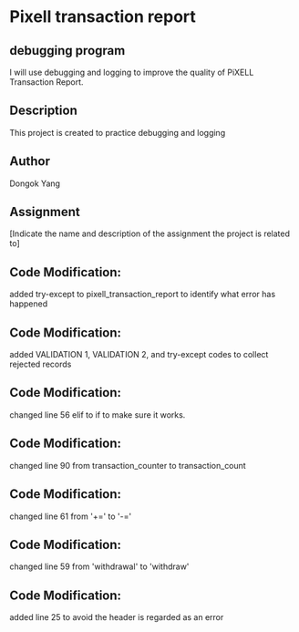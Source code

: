 # Pixell transaction report

## debugging program 
I will use debugging and logging to improve the quality of PiXELL Transaction Report.

## Description
This project is created to practice debugging and logging

## Author
Dongok Yang

## Assignment
[Indicate the name and description of the assignment the project is related to]

## Code Modification:
added try-except to pixell_transaction_report to identify what error has happened
## Code Modification:
added VALIDATION 1, VALIDATION 2, and try-except codes to collect rejected records
## Code Modification:
changed line 56 elif to if to make sure it works.
## Code Modification:
changed line 90 from transaction_counter to transaction_count 
## Code Modification:
changed line 61 from '+=' to '-='
## Code Modification:
changed line 59 from 'withdrawal' to 'withdraw' 
## Code Modification:
added line 25 to avoid the header is regarded as an error 